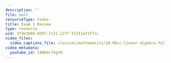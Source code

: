 ```yaml
---
description: ''
file: null
resourceType: Video
title: Exam 1 Review
type: resource
uid: 3f9e306b-8597-7c21-227f-5f241af2f7cc
video_files:
  video_captions_file: /courses/mathematics/18-06sc-linear-algebra-fall-2011/ax-b-and-the-four-subspaces/exam-1-review/exam-1-review/l88D4r74gtM.vtt
video_metadata:
  youtube_id: l88D4r74gtM
---
```

